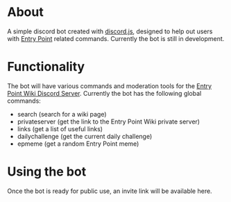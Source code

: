 # About

A simple discord bot created with [discord.js](https://github.com/discordjs/discord.js/), designed to help out users with [Entry Point](https://www.roblox.com/games/740581508/Entry-Point) related commands. Currently the bot is still in development.

# Functionality

The bot will have various commands and moderation tools for the [Entry Point Wiki Discord Server](https://discord.gg/wacqqFb). Currently the bot has the following global commands:

- search (search for a wiki page)
- privateserver (get the link to the Entry Point Wiki private server)
- links (get a list of useful links)
- dailychallenge (get the current daily challenge)
- epmeme (get a random Entry Point meme)

# Using the bot

Once the bot is ready for public use, an invite link will be available here.
